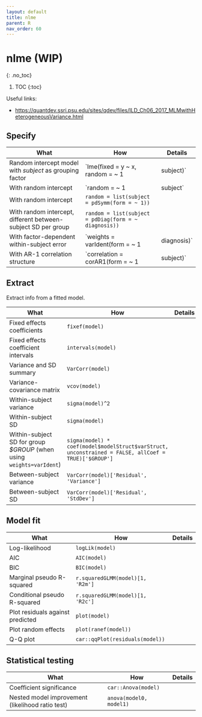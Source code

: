```yaml
---
layout: default
title: nlme
parent: R
nav_order: 60
---
```


# nlme (WIP)
{: .no_toc}

1. TOC
{:toc}

Useful links:
 * https://quantdev.ssri.psu.edu/sites/qdev/files/ILD_Ch06_2017_MLMwithHeterogeneousVariance.html

## Specify

| What | How | Details |
|---|---|---|
| Random intercept model with _subject_ as grouping factor | `lme(fixed = y ~ x, random = ~ 1 | subject)` | |
| With random intercept | `random = ~ 1 | subject` | |
| With random intercept | `random = list(subject = pdSymm(form = ~ 1))` | |
| With random intercept, different between-subject SD per group | `random = list(subject = pdDiag(form = ~ diagnosis))` | |
| With factor-dependent within-subject error | `weights = varIdent(form = ~ 1 | diagnosis)` | |
| With AR-1 correlation structure | `correlation = corAR1(form = ~ 1 | subject)` | |


## Extract

Extract info from a fitted model.

| What | How | Details |
|---|---|---|
| Fixed effects coefficients | `fixef(model)` | |
| Fixed effects coefficient intervals | `intervals(model)` | |
| Variance and SD summary | `VarCorr(model)` | |
| Variance-covariance matrix | `vcov(model)` | |
| Within-subject variance | `sigma(model)^2` | |
| Within-subject SD | `sigma(model)` | |
| Within-subject SD for group _$GROUP_ (when using `weights=varIdent`) | `sigma(model) * coef(model$modelStruct$varStruct, unconstrained = FALSE, allCoef = TRUE)['$GROUP']` | |
| Between-subject variance | `VarCorr(model)['Residual', 'Variance']` | |
| Between-subject SD | `VarCorr(model)['Residual', 'StdDev']` | |

## Model fit

| What | How | Details |
|---|---|---|
| Log-likelihood | `logLik(model)` | |
| AIC | `AIC(model)` | |
| BIC | `BIC(model)` | |
| Marginal pseudo R-squared | `r.squaredGLMM(model)[1, 'R2m']` | |
| Conditional pseudo R-squared | `r.squaredGLMM(model)[1, 'R2c']` | |
| Plot residuals against predicted | `plot(model)` | |
| Plot random effects | `plot(ranef(model))` | |
| Q-Q plot | `car::qqPlot(residuals(model))` | |

## Statistical testing

| What | How | Details |
|---|---|---|
| Coefficient significance | `car::Anova(model)` | |
| Nested model improvement (likelihood ratio test) | `anova(model0, model1)` | |
